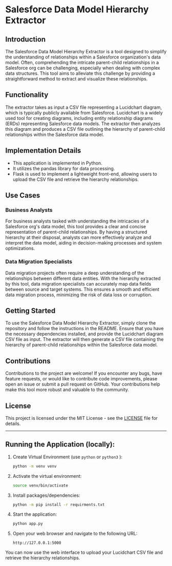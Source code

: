 
# Salesforce Data Model Hierarchy Extractor

## Introduction
The Salesforce Data Model Hierarchy Extractor is a tool designed to simplify the understanding of relationships within a Salesforce organization's data model. Often, comprehending the intricate parent-child relationships in a Salesforce org can be challenging, especially when dealing with complex data structures. This tool aims to alleviate this challenge by providing a straightforward method to extract and visualize these relationships.

## Functionality
The extractor takes as input a CSV file representing a Lucidchart diagram, which is typically publicly available from Salesforce. Lucidchart is a widely used tool for creating diagrams, including entity relationship diagrams (ERDs) representing Salesforce data models. The extractor then analyzes this diagram and produces a CSV file outlining the hierarchy of parent-child relationships within the Salesforce data model.

## Implementation Details
- This application is implemented in Python.
- It utilizes the pandas library for data processing.
- Flask is used to implement a lightweight front-end, allowing users to upload the CSV file and retrieve the hierarchy relationships.

## Use Cases
### Business Analysts
For business analysts tasked with understanding the intricacies of a Salesforce org's data model, this tool provides a clear and concise representation of parent-child relationships. By having a structured hierarchy at their disposal, analysts can more effectively analyze and interpret the data model, aiding in decision-making processes and system optimizations.

### Data Migration Specialists
Data migration projects often require a deep understanding of the relationships between different data entities. With the hierarchy extracted by this tool, data migration specialists can accurately map data fields between source and target systems. This ensures a smooth and efficient data migration process, minimizing the risk of data loss or corruption.

## Getting Started
To use the Salesforce Data Model Hierarchy Extractor, simply clone the repository and follow the instructions in the README. Ensure that you have the necessary dependencies installed, and provide the Lucidchart diagram CSV file as input. The extractor will then generate a CSV file containing the hierarchy of parent-child relationships within the Salesforce data model.

## Contributions
Contributions to the project are welcome! If you encounter any bugs, have feature requests, or would like to contribute code improvements, please open an issue or submit a pull request on GitHub. Your contributions help make this tool more robust and valuable to the community.

## License
This project is licensed under the MIT License - see the [LICENSE](LICENSE) file for details.


--------------------------------

## Running the Application (locally):

1. Create Virtual Environment (use <code>python</code> or <code>python3</code> ):

    ```bash
    python -m venv venv
    ```

2. Activate the virtual environment:

    ```bash
    source venv/bin/activate
    ```

3. Install packages/dependencies:

    ```bash
    python -m pip install -r requirments.txt
    ```

4. Start the application:

    ```bash
    python app.py
    ```

5. Open your web browser and navigate to the following URL:

    ```
    http://127.0.0.1:5000
    ```

You can now use the web interface to upload your Lucidchart CSV file and retrieve the hierarchy relationships.
